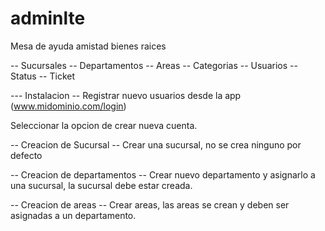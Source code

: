 # adminlte
Mesa de ayuda amistad bienes raices

-- Sucursales
    -- Departamentos
        -- Areas
            -- Categorias
        -- Usuarios
-- Status
-- Ticket


--- Instalacion --
Registrar nuevo usuarios desde la app (www.midominio.com/login)

Seleccionar la opcion de crear nueva cuenta.

-- Creacion de Sucursal --
Crear una sucursal, no se crea ninguno por defecto

-- Creacion de departamentos --
Crear nuevo departamento y asignarlo a una sucursal, la sucursal debe estar creada.

-- Creacion de areas --
Crear areas, las areas se crean y deben ser asignadas a un departamento.






